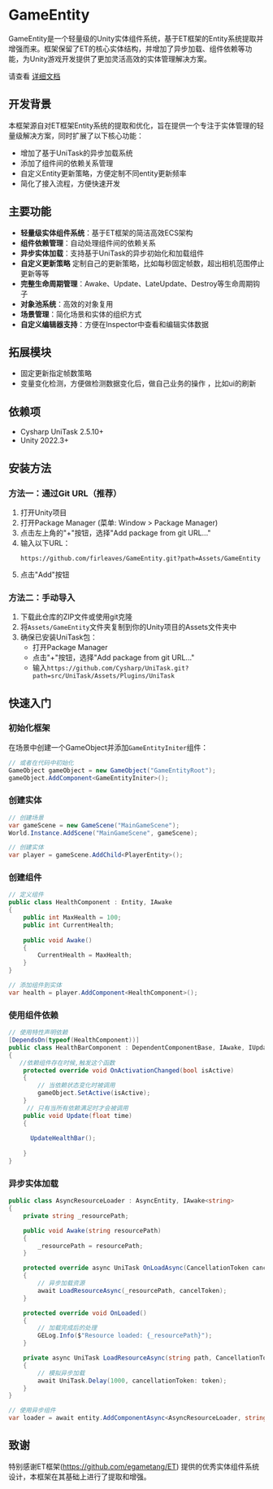 # GameEntity

GameEntity是一个轻量级的Unity实体组件系统，基于ET框架的Entity系统提取并增强而来。框架保留了ET的核心实体结构，并增加了异步加载、组件依赖等功能，为Unity游戏开发提供了更加灵活高效的实体管理解决方案。

请查看 [详细文档](./GameEntity说明.md)

## 开发背景

本框架源自对ET框架Entity系统的提取和优化，旨在提供一个专注于实体管理的轻量级解决方案，同时扩展了以下核心功能：
- 增加了基于UniTask的异步加载系统
- 添加了组件间的依赖关系管理
- 自定义Entity更新策略，方便定制不同entity更新频率
- 简化了接入流程，方便快速开发

## 主要功能

- **轻量级实体组件系统**：基于ET框架的简洁高效ECS架构
- **组件依赖管理**：自动处理组件间的依赖关系
- **异步实体加载**：支持基于UniTask的异步初始化和加载组件
- **自定义更新策略** 定制自己的更新策略，比如每秒固定帧数，超出相机范围停止更新等等
- **完整生命周期管理**：Awake、Update、LateUpdate、Destroy等生命周期钩子
- **对象池系统**：高效的对象复用
- **场景管理**：简化场景和实体的组织方式
- **自定义编辑器支持**：方便在Inspector中查看和编辑实体数据

## 拓展模块
- 固定更新指定帧数策略
- 变量变化检测，方便做检测数据变化后，做自己业务的操作 ，比如ui的刷新

## 依赖项

- Cysharp UniTask 2.5.10+
- Unity 2022.3+

## 安装方法

### 方法一：通过Git URL（推荐）

1. 打开Unity项目
2. 打开Package Manager (菜单: Window > Package Manager)
3. 点击左上角的"+"按钮，选择"Add package from git URL..."
4. 输入以下URL：
   ```
   https://github.com/firleaves/GameEntity.git?path=Assets/GameEntity
   ```
5. 点击"Add"按钮

### 方法二：手动导入

1. 下载此仓库的ZIP文件或使用git克隆
2. 将`Assets/GameEntity`文件夹复制到你的Unity项目的Assets文件夹中
3. 确保已安装UniTask包：
   - 打开Package Manager
   - 点击"+"按钮，选择"Add package from git URL..."
   - 输入`https://github.com/Cysharp/UniTask.git?path=src/UniTask/Assets/Plugins/UniTask`

## 快速入门

### 初始化框架

在场景中创建一个GameObject并添加`GameEntityIniter`组件：

```csharp
// 或者在代码中初始化
GameObject gameObject = new GameObject("GameEntityRoot");
gameObject.AddComponent<GameEntityIniter>();
```

### 创建实体

```csharp
// 创建场景
var gameScene = new GameScene("MainGameScene");
World.Instance.AddScene("MainGameScene", gameScene);

// 创建实体
var player = gameScene.AddChild<PlayerEntity>();
```

### 创建组件

```csharp
// 定义组件
public class HealthComponent : Entity, IAwake
{
    public int MaxHealth = 100;
    public int CurrentHealth;
    
    public void Awake()
    {
        CurrentHealth = MaxHealth;
    }
}

// 添加组件到实体
var health = player.AddComponent<HealthComponent>();
```

### 使用组件依赖

```csharp
// 使用特性声明依赖
[DependsOn(typeof(HealthComponent))]
public class HealthBarComponent : DependentComponentBase, IAwake, IUpdate
{
   //依赖组件存在时候,触发这个函数
    protected override void OnActivationChanged(bool isActive)
    {
        // 当依赖状态变化时被调用
        gameObject.SetActive(isActive);
    }
     // 只有当所有依赖满足时才会被调用
    public void Update(float time)
    {
      
      UpdateHealthBar();
        
    }
}
```

### 异步实体加载


```csharp
public class AsyncResourceLoader : AsyncEntity, IAwake<string>
{
    private string _resourcePath;

    public void Awake(string resourcePath)
    {
        _resourcePath = resourcePath;
    }

    protected override async UniTask OnLoadAsync(CancellationToken cancelToken)
    {
        // 异步加载资源
        await LoadResourceAsync(_resourcePath, cancelToken);
    }

    protected override void OnLoaded()
    {
        // 加载完成后的处理
        GELog.Info($"Resource loaded: {_resourcePath}");
    }

    private async UniTask LoadResourceAsync(string path, CancellationToken token)
    {
        // 模拟异步加载
        await UniTask.Delay(1000, cancellationToken: token);
    }
}

// 使用异步组件
var loader = await entity.AddComponentAsync<AsyncResourceLoader, string>("path/to/resource");
```

## 致谢

特别感谢ET框架(https://github.com/egametang/ET) 提供的优秀实体组件系统设计，本框架在其基础上进行了提取和增强。


